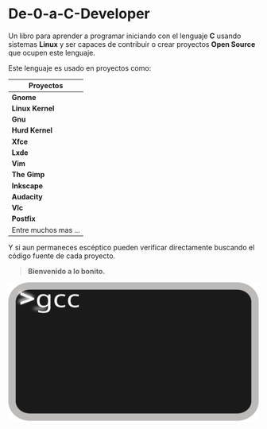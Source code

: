 # De-0-a-C-Developer

Un libro para aprender a programar iniciando con el lenguaje **C** usando sistemas **Linux** y ser capaces de contribuir o crear proyectos **Open Source** que ocupen este lenguaje.

Este lenguaje es usado en proyectos como:

|Proyectos|
|---------|
| **Gnome** |
| **Linux Kernel** |
| **Gnu** |
| **Hurd Kernel** |
| **Xfce** |
| **Lxde** |
| **Vim** |
| **The Gimp** |
| **Inkscape** |
| **Audacity** |
| **Vlc** |
| **Postfix** |
| Entre muchos mas ...|

Y si aun permaneces escéptico pueden verificar directamente buscando el código fuente de cada proyecto.

> **Bienvenido a lo bonito.**

![Terminal](Imagenes/interprete.svg)

